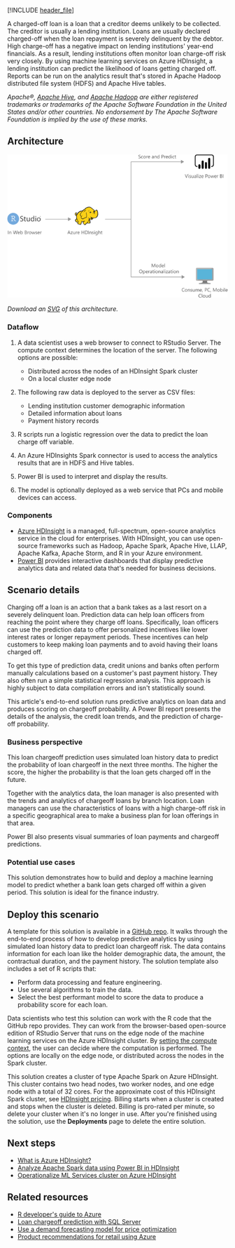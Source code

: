 [!INCLUDE [header_file](../../../includes/sol-idea-header.md)]

A charged-off loan is a loan that a creditor deems unlikely to be collected. The creditor is usually a lending institution. Loans are usually declared charged-off when the loan repayment is severely delinquent by the debtor. High charge-off has a negative impact on lending institutions' year-end financials. As a result, lending institutions often monitor loan charge-off risk very closely. By using machine learning services on Azure HDInsight, a lending institution can predict the likelihood of loans getting charged off. Reports can be run on the analytics result that's stored in Apache Hadoop distributed file system (HDFS) and Apache Hive tables.

*Apache®, [Apache Hive](https://hive.apache.org), and [Apache Hadoop](https://hadoop.apache.org) are either registered trademarks or trademarks of the Apache Software Foundation in the United States and/or other countries. No endorsement by The Apache Software Foundation is implied by the use of these marks.*

## Architecture

![Architecture diagram that shows the flow of data from RStudio through HDInsight and then to Power BI or a web app.](../media/loan-chargeoff-prediction-with-azure-hdinsight-spark-clusters.png)

*Download an [SVG](../media/loan-chargeoff-prediction-with-azure-hdinsight-spark-clusters.svg) of this architecture.*

### Dataflow

1. A data scientist uses a web browser to connect to RStudio Server. The compute context determines the location of the server. The following options are possible:

   - Distributed across the nodes of an HDInsight Spark cluster
   - On a local cluster edge node

1. The following raw data is deployed to the server as CSV files:

   - Lending institution customer demographic information
   - Detailed information about loans
   - Payment history records

1. R scripts run a logistic regression over the data to predict the loan charge off variable.

1. An Azure HDInsights Spark connector is used to access the analytics results that are in HDFS and Hive tables.

1. Power BI is used to interpret and display the results.

1. The model is optionally deployed as a web service that PCs and mobile devices can access.

### Components

- [Azure HDInsight](https://azure.microsoft.com/products/hdinsight) is a managed, full-spectrum, open-source analytics service in the cloud for enterprises. With HDInsight, you can use open-source frameworks such as Hadoop, Apache Spark, Apache Hive, LLAP, Apache Kafka, Apache Storm, and R in your Azure environment.
- [Power BI](https://powerbi.microsoft.com) provides interactive dashboards that display predictive analytics data and related data that's needed for business decisions.

## Scenario details

Charging off a loan is an action that a bank takes as a last resort on a severely delinquent loan. Prediction data can help loan officers from reaching the point where they charge off loans. Specifically, loan officers can use the prediction data to offer personalized incentives like lower interest rates or longer repayment periods. These incentives can help customers to keep making loan payments and to avoid having their loans charged off.

To get this type of prediction data, credit unions and banks often perform manually calculations based on a customer's past payment history. They also often run a simple statistical regression analysis. This approach is highly subject to data compilation errors and isn't statistically sound.

This article's end-to-end solution runs predictive analytics on loan data and produces scoring on chargeoff probability. A Power BI report presents the details of the analysis, the credit loan trends, and the prediction of charge-off probability.

### Business perspective

This loan chargeoff prediction uses simulated loan history data to predict the probability of loan chargeoff in the next three months. The higher the score, the higher the probability is that the loan gets charged off in the future.

Together with the analytics data, the loan manager is also presented with the trends and analytics of chargeoff loans by branch location. Loan managers can use the characteristics of loans with a high charge-off risk in a specific geographical area to make a business plan for loan offerings in that area.

Power BI also presents visual summaries of loan payments and chargeoff predictions.

### Potential use cases

This solution demonstrates how to build and deploy a machine learning model to predict whether a bank loan gets charged off within a given period. This solution is ideal for the finance industry.

## Deploy this scenario

A template for this solution is available in a [GitHub repo](https://github.com/Microsoft/r-server-loan-chargeoff). It walks through the end-to-end process of how to develop predictive analytics by using simulated loan history data to predict loan chargeoff risk. The data contains information for each loan like the holder demographic data, the amount, the contractual duration, and the payment history. The solution template also includes a set of R scripts that:

- Perform data processing and feature engineering.
- Use several algorithms to train the data.
- Select the best performant model to score the data to produce a probability score for each loan.

Data scientists who test this solution can work with the R code that the GitHub repo provides. They can work from the browser-based open-source edition of RStudio Server that runs on the edge node of the machine learning services on the Azure HDInsight cluster. By [setting the compute context](/azure/hdinsight/hdinsight-hadoop-r-server-compute-contexts), the user can decide where the computation is performed. The options are locally on the edge node, or distributed across the nodes in the Spark cluster.

This solution creates a cluster of type Apache Spark on Azure HDInsight. This cluster contains two head nodes, two worker nodes, and one edge node with a total of 32 cores. For the approximate cost of this HDInsight Spark cluster, see [HDInsight pricing](https://azure.microsoft.com/pricing/details/hdinsight/). Billing starts when a cluster is created and stops when the cluster is deleted. Billing is pro-rated per minute, so delete your cluster when it's no longer in use. After you're finished using the solution, use the **Deployments** page to delete the entire solution.

## Next steps

- [What is Azure HDInsight?](/azure/hdinsight/hdinsight-overview)
- [Analyze Apache Spark data using Power BI in HDInsight](/azure/hdinsight/spark/apache-spark-use-bi-tools)
- [Operationalize ML Services cluster on Azure HDInsight](https://azure.microsoft.com/services/hdinsight/r-server/)

## Related resources

- [R developer's guide to Azure](../../data-guide/technology-choices/r-developers-guide.md)
- [Loan chargeoff prediction with SQL Server](./loan-chargeoff-prediction-with-sql-server.yml)
- [Use a demand forecasting model for price optimization](./demand-forecasting-price-optimization-marketing.yml)
- [Product recommendations for retail using Azure](./product-recommendations.yml)